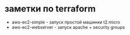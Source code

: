 # заметки по terraform

* aws-ec2-simple - запуск простой машинки t2.micro
* aws-ec2-webserver - запуск apache + security groups